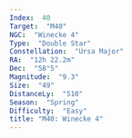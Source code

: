 ```yaml
---
Index:  40
Target:  "M40"
NGC:  "Winecke 4"
Type:  "Double Star"
Constellation:  "Ursa Major"
RA:  "12h 22.2m"
Dec:  "58°5"
Magnitude:  "9.3"
Size:  "49"
DistanceLy:  "510"
Season:  "Spring"
Difficulty:  "Easy"
title: "M40: Winecke 4"
---
```

